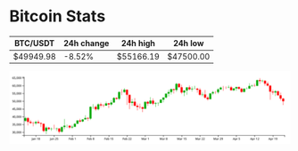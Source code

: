 # Bitcoin Stats

BTC/USDT|24h change|24h high|24h low|
|---|---|---|---|
|$49949.98|-8.52%|$55166.19|$47500.00|

<img src="./chart.svg">
